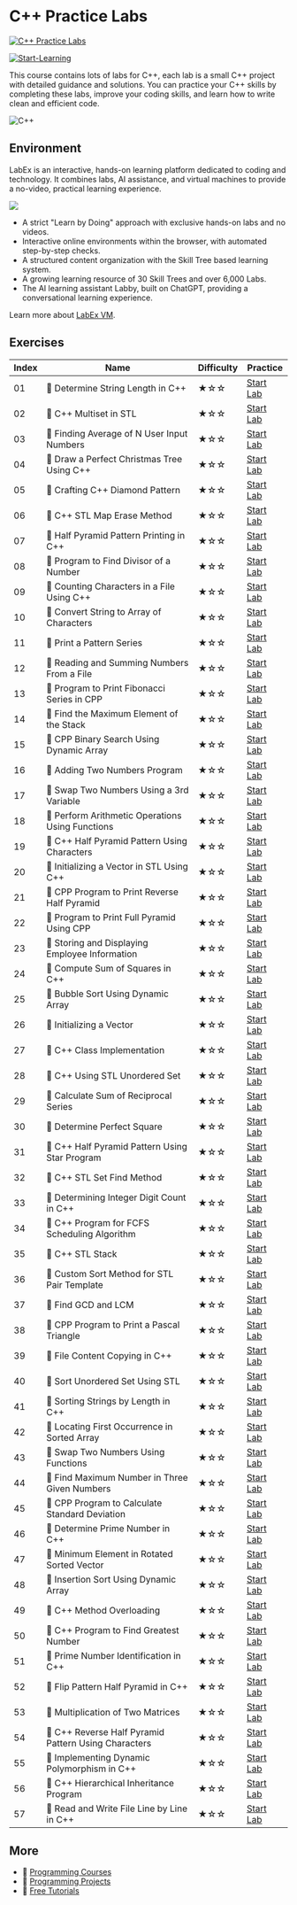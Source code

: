 # C++ Practice Labs

[![C++ Practice Labs](https://cover-creator.labex.io/cpp-practice-labs.png)](https://labex.io/courses/cpp-practice-labs)

[![Start-Learning](https://img.shields.io/badge/Start-Learning-whitesmoke?style=for-the-badge)](https://labex.io/courses/cpp-practice-labs)

This course contains lots of labs for C++, each lab is a small C++ project with detailed guidance and solutions. You can practice your C++ skills by completing these labs, improve your coding skills, and learn how to write clean and efficient code.

![C++](https://img.shields.io/badge/C++-whitesmoke?style=for-the-badge&logo=c++)


## Environment

LabEx is an interactive, hands-on learning platform dedicated to coding and technology. It combines labs, AI assistance, and virtual machines to provide a no-video, practical learning experience.

![](https://tutorial-screenshot.getvm.io/images/vm-1725247253.png)

- A strict "Learn by Doing" approach with exclusive hands-on labs and no videos.
- Interactive online environments within the browser, with automated step-by-step checks.
- A structured content organization with the Skill Tree based learning system.
- A growing learning resource of 30 Skill Trees and over 6,000 Labs.
- The AI learning assistant Labby, built on ChatGPT, providing a conversational learning experience.

Learn more about [LabEx VM](https://support.labex.io/using-labex/virtual-machine).

## Exercises

|   Index | Name                                                 | Difficulty   | Practice                                                                                                                     |
|---------|------------------------------------------------------|--------------|------------------------------------------------------------------------------------------------------------------------------|
|      01 | 📖 Determine String Length in C++                    | ★☆☆          | <a target='_blank' href='https://labex.io/tutorials/cpp-determine-string-length-in-c-96191'>Start Lab</a>                    |
|      02 | 📖 C++ Multiset in STL                               | ★☆☆          | <a target='_blank' href='https://labex.io/tutorials/cpp-c-multiset-in-stl-96232'>Start Lab</a>                               |
|      03 | 📖 Finding Average of N User Input Numbers           | ★☆☆          | <a target='_blank' href='https://labex.io/tutorials/cpp-finding-average-of-n-user-input-numbers-96156'>Start Lab</a>         |
|      04 | 📖 Draw a Perfect Christmas Tree Using C++           | ★☆☆          | <a target='_blank' href='https://labex.io/tutorials/cpp-draw-a-perfect-christmas-tree-using-c-96160'>Start Lab</a>           |
|      05 | 📖 Crafting C++ Diamond Pattern                      | ★☆☆          | <a target='_blank' href='https://labex.io/tutorials/cpp-crafting-c-diamond-pattern-96205'>Start Lab</a>                      |
|      06 | 📖 C++ STL Map Erase Method                          | ★☆☆          | <a target='_blank' href='https://labex.io/tutorials/cpp-c-stl-map-erase-method-96230'>Start Lab</a>                          |
|      07 | 📖 Half Pyramid Pattern Printing in C++              | ★☆☆          | <a target='_blank' href='https://labex.io/tutorials/cpp-half-pyramid-pattern-printing-in-c-96207'>Start Lab</a>              |
|      08 | 📖 Program to Find Divisor of a Number               | ★☆☆          | <a target='_blank' href='https://labex.io/tutorials/cpp-program-to-find-divisor-of-a-number-96239'>Start Lab</a>             |
|      09 | 📖 Counting Characters in a File Using C++           | ★☆☆          | <a target='_blank' href='https://labex.io/tutorials/cpp-counting-characters-in-a-file-using-c-96159'>Start Lab</a>           |
|      10 | 📖 Convert String to Array of Characters             | ★☆☆          | <a target='_blank' href='https://labex.io/tutorials/cpp-convert-string-to-array-of-characters-96182'>Start Lab</a>           |
|      11 | 📖 Print a Pattern Series                            | ★☆☆          | <a target='_blank' href='https://labex.io/tutorials/cpp-print-a-pattern-series-96202'>Start Lab</a>                          |
|      12 | 📖 Reading and Summing Numbers From a File           | ★☆☆          | <a target='_blank' href='https://labex.io/tutorials/cpp-reading-and-summing-numbers-from-a-file-96163'>Start Lab</a>         |
|      13 | 📖 Program to Print Fibonacci Series in CPP          | ★☆☆          | <a target='_blank' href='https://labex.io/tutorials/cpp-program-to-print-fibonacci-series-in-cpp-96243'>Start Lab</a>        |
|      14 | 📖 Find the Maximum Element of the Stack             | ★☆☆          | <a target='_blank' href='https://labex.io/tutorials/cpp-find-the-maximum-element-of-the-stack-96137'>Start Lab</a>           |
|      15 | 📖 CPP Binary Search Using Dynamic Array             | ★☆☆          | <a target='_blank' href='https://labex.io/tutorials/cpp-cpp-binary-search-using-dynamic-array-96172'>Start Lab</a>           |
|      16 | 📖 Adding Two Numbers Program                        | ★☆☆          | <a target='_blank' href='https://labex.io/tutorials/cpp-adding-two-numbers-program-96120'>Start Lab</a>                      |
|      17 | 📖 Swap Two Numbers Using a 3rd Variable             | ★☆☆          | <a target='_blank' href='https://labex.io/tutorials/cpp-swap-two-numbers-using-a-3rd-variable-96227'>Start Lab</a>           |
|      18 | 📖 Perform Arithmetic Operations Using Functions     | ★☆☆          | <a target='_blank' href='https://labex.io/tutorials/cpp-perform-arithmetic-operations-using-functions-96201'>Start Lab</a>   |
|      19 | 📖 C++ Half Pyramid Pattern Using Characters         | ★☆☆          | <a target='_blank' href='https://labex.io/tutorials/cpp-c-half-pyramid-pattern-using-characters-96141'>Start Lab</a>         |
|      20 | 📖 Initializing a Vector in STL Using C++            | ★☆☆          | <a target='_blank' href='https://labex.io/tutorials/cpp-initializing-a-vector-in-stl-using-c-96167'>Start Lab</a>            |
|      21 | 📖 CPP Program to Print Reverse Half Pyramid         | ★☆☆          | <a target='_blank' href='https://labex.io/tutorials/cpp-cpp-program-to-print-reverse-half-pyramid-96211'>Start Lab</a>       |
|      22 | 📖 Program to Print Full Pyramid Using CPP           | ★☆☆          | <a target='_blank' href='https://labex.io/tutorials/cpp-program-to-print-full-pyramid-using-cpp-96244'>Start Lab</a>         |
|      23 | 📖 Storing and Displaying Employee Information       | ★☆☆          | <a target='_blank' href='https://labex.io/tutorials/cpp-storing-and-displaying-employee-information-96165'>Start Lab</a>     |
|      24 | 📖 Compute Sum of Squares in C++                     | ★☆☆          | <a target='_blank' href='https://labex.io/tutorials/cpp-compute-sum-of-squares-in-c-96194'>Start Lab</a>                     |
|      25 | 📖 Bubble Sort Using Dynamic Array                   | ★☆☆          | <a target='_blank' href='https://labex.io/tutorials/cpp-bubble-sort-using-dynamic-array-96173'>Start Lab</a>                 |
|      26 | 📖 Initializing a Vector                             | ★☆☆          | <a target='_blank' href='https://labex.io/tutorials/cpp-initializing-a-vector-96148'>Start Lab</a>                           |
|      27 | 📖 C++ Class Implementation                          | ★☆☆          | <a target='_blank' href='https://labex.io/tutorials/cpp-c-class-implementation-96219'>Start Lab</a>                          |
|      28 | 📖 C++ Using STL Unordered Set                       | ★☆☆          | <a target='_blank' href='https://labex.io/tutorials/cpp-c-using-stl-unordered-set-96234'>Start Lab</a>                       |
|      29 | 📖 Calculate Sum of Reciprocal Series                | ★☆☆          | <a target='_blank' href='https://labex.io/tutorials/cpp-calculate-sum-of-reciprocal-series-96193'>Start Lab</a>              |
|      30 | 📖 Determine Perfect Square                          | ★☆☆          | <a target='_blank' href='https://labex.io/tutorials/cpp-determine-perfect-square-96130'>Start Lab</a>                        |
|      31 | 📖 C++ Half Pyramid Pattern Using Star Program       | ★☆☆          | <a target='_blank' href='https://labex.io/tutorials/cpp-c-half-pyramid-pattern-using-star-program-96143'>Start Lab</a>       |
|      32 | 📖 C++ STL Set Find Method                           | ★☆☆          | <a target='_blank' href='https://labex.io/tutorials/cpp-c-stl-set-find-method-96236'>Start Lab</a>                           |
|      33 | 📖 Determining Integer Digit Count in C++            | ★☆☆          | <a target='_blank' href='https://labex.io/tutorials/cpp-determining-integer-digit-count-in-c-96127'>Start Lab</a>            |
|      34 | 📖 C++ Program for FCFS Scheduling Algorithm         | ★☆☆          | <a target='_blank' href='https://labex.io/tutorials/cpp-c-program-for-fcfs-scheduling-algorithm-96161'>Start Lab</a>         |
|      35 | 📖 C++ STL Stack                                     | ★☆☆          | <a target='_blank' href='https://labex.io/tutorials/cpp-c-stl-stack-96226'>Start Lab</a>                                     |
|      36 | 📖 Custom Sort Method for STL Pair Template          | ★☆☆          | <a target='_blank' href='https://labex.io/tutorials/cpp-custom-sort-method-for-stl-pair-template-96128'>Start Lab</a>        |
|      37 | 📖 Find GCD and LCM                                  | ★☆☆          | <a target='_blank' href='https://labex.io/tutorials/cpp-find-gcd-and-lcm-96188'>Start Lab</a>                                |
|      38 | 📖 CPP Program to Print a Pascal Triangle            | ★☆☆          | <a target='_blank' href='https://labex.io/tutorials/cpp-cpp-program-to-print-a-pascal-triangle-96203'>Start Lab</a>          |
|      39 | 📖 File Content Copying in C++                       | ★☆☆          | <a target='_blank' href='https://labex.io/tutorials/cpp-file-content-copying-in-c-96158'>Start Lab</a>                       |
|      40 | 📖 Sort Unordered Set Using STL                      | ★☆☆          | <a target='_blank' href='https://labex.io/tutorials/cpp-sort-unordered-set-using-stl-96215'>Start Lab</a>                    |
|      41 | 📖 Sorting Strings by Length in C++                  | ★☆☆          | <a target='_blank' href='https://labex.io/tutorials/cpp-sorting-strings-by-length-in-c-96224'>Start Lab</a>                  |
|      42 | 📖 Locating First Occurrence in Sorted Array         | ★☆☆          | <a target='_blank' href='https://labex.io/tutorials/cpp-locating-first-occurrence-in-sorted-array-96132'>Start Lab</a>       |
|      43 | 📖 Swap Two Numbers Using Functions                  | ★☆☆          | <a target='_blank' href='https://labex.io/tutorials/cpp-swap-two-numbers-using-functions-96216'>Start Lab</a>                |
|      44 | 📖 Find Maximum Number in Three Given Numbers        | ★☆☆          | <a target='_blank' href='https://labex.io/tutorials/cpp-find-maximum-number-in-three-given-numbers-96192'>Start Lab</a>      |
|      45 | 📖 CPP Program to Calculate Standard Deviation       | ★☆☆          | <a target='_blank' href='https://labex.io/tutorials/cpp-cpp-program-to-calculate-standard-deviation-96174'>Start Lab</a>     |
|      46 | 📖 Determine Prime Number in C++                     | ★☆☆          | <a target='_blank' href='https://labex.io/tutorials/cpp-determine-prime-number-in-c-96177'>Start Lab</a>                     |
|      47 | 📖 Minimum Element in Rotated Sorted Vector          | ★☆☆          | <a target='_blank' href='https://labex.io/tutorials/cpp-minimum-element-in-rotated-sorted-vector-96134'>Start Lab</a>        |
|      48 | 📖 Insertion Sort Using Dynamic Array                | ★☆☆          | <a target='_blank' href='https://labex.io/tutorials/cpp-insertion-sort-using-dynamic-array-96119'>Start Lab</a>              |
|      49 | 📖 C++ Method Overloading                            | ★☆☆          | <a target='_blank' href='https://labex.io/tutorials/cpp-c-method-overloading-96149'>Start Lab</a>                            |
|      50 | 📖 C++ Program to Find Greatest Number               | ★☆☆          | <a target='_blank' href='https://labex.io/tutorials/cpp-c-program-to-find-greatest-number-96240'>Start Lab</a>               |
|      51 | 📖 Prime Number Identification in C++                | ★☆☆          | <a target='_blank' href='https://labex.io/tutorials/cpp-prime-number-identification-in-c-96129'>Start Lab</a>                |
|      52 | 📖 Flip Pattern Half Pyramid in C++                  | ★☆☆          | <a target='_blank' href='https://labex.io/tutorials/cpp-flip-pattern-half-pyramid-in-c-96206'>Start Lab</a>                  |
|      53 | 📖 Multiplication of Two Matrices                    | ★☆☆          | <a target='_blank' href='https://labex.io/tutorials/cpp-multiplication-of-two-matrices-96168'>Start Lab</a>                  |
|      54 | 📖 C++ Reverse Half Pyramid Pattern Using Characters | ★☆☆          | <a target='_blank' href='https://labex.io/tutorials/cpp-c-reverse-half-pyramid-pattern-using-characters-96221'>Start Lab</a> |
|      55 | 📖 Implementing Dynamic Polymorphism in C++          | ★☆☆          | <a target='_blank' href='https://labex.io/tutorials/cpp-implementing-dynamic-polymorphism-in-c-96154'>Start Lab</a>          |
|      56 | 📖 C++ Hierarchical Inheritance Program              | ★☆☆          | <a target='_blank' href='https://labex.io/tutorials/cpp-c-hierarchical-inheritance-program-96145'>Start Lab</a>              |
|      57 | 📖 Read and Write File Line by Line in C++           | ★☆☆          | <a target='_blank' href='https://labex.io/tutorials/cpp-read-and-write-file-line-by-line-in-c-96213'>Start Lab</a>           |

## More

- 🔗 [ Programming Courses](https://github.com/labex-labs/awesome-programming-courses)
- 🔗 [ Programming Projects](https://github.com/labex-labs/awesome-programming-projects)
- 🔗 [ Free Tutorials](https://github.com/labex-labs/cpp-free-tutorials)

